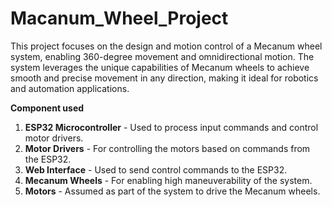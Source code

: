 # Macanum_Wheel_Project
This project focuses on the design and motion control of a Mecanum wheel system, enabling 360-degree movement and omnidirectional motion. The system leverages the unique capabilities of Mecanum wheels to achieve smooth and precise movement in any direction, making it ideal for robotics and automation applications.

**Component used**  

1. **ESP32 Microcontroller** - Used to process input commands and control motor drivers.  
2. **Motor Drivers** - For controlling the motors based on commands from the ESP32.  
3. **Web Interface** - Used to send control commands to the ESP32.  
4. **Mecanum Wheels** - For enabling high maneuverability of the system.  
5. **Motors** - Assumed as part of the system to drive the Mecanum wheels.  
